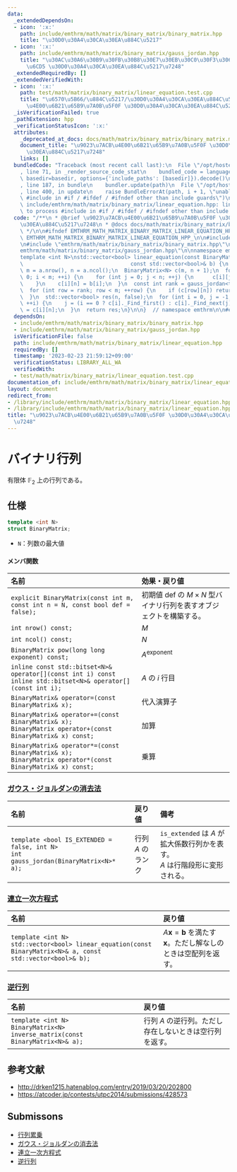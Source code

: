 ```yaml
---
data:
  _extendedDependsOn:
  - icon: ':x:'
    path: include/emthrm/math/matrix/binary_matrix/binary_matrix.hpp
    title: "\u30D0\u30A4\u30CA\u30EA\u884C\u5217"
  - icon: ':x:'
    path: include/emthrm/math/matrix/binary_matrix/gauss_jordan.hpp
    title: "\u30AC\u30A6\u30B9\u30FB\u30B8\u30E7\u30EB\u30C0\u30F3\u306E\u6D88\u53BB\
      \u6CD5 \u30D0\u30A4\u30CA\u30EA\u884C\u5217\u7248"
  _extendedRequiredBy: []
  _extendedVerifiedWith:
  - icon: ':x:'
    path: test/math/matrix/binary_matrix/linear_equation.test.cpp
    title: "\u6570\u5B66/\u884C\u5217/\u30D0\u30A4\u30CA\u30EA\u884C\u5217/\u9023\u7ACB\
      \u4E00\u6B21\u65B9\u7A0B\u5F0F \u30D0\u30A4\u30CA\u30EA\u884C\u5217\u7248"
  _isVerificationFailed: true
  _pathExtension: hpp
  _verificationStatusIcon: ':x:'
  attributes:
    _deprecated_at_docs: docs/math/matrix/binary_matrix/binary_matrix.md
    document_title: "\u9023\u7ACB\u4E00\u6B21\u65B9\u7A0B\u5F0F \u30D0\u30A4\u30CA\
      \u30EA\u884C\u5217\u7248"
    links: []
  bundledCode: "Traceback (most recent call last):\n  File \"/opt/hostedtoolcache/Python/3.9.16/x64/lib/python3.9/site-packages/onlinejudge_verify/documentation/build.py\"\
    , line 71, in _render_source_code_stat\n    bundled_code = language.bundle(stat.path,\
    \ basedir=basedir, options={'include_paths': [basedir]}).decode()\n  File \"/opt/hostedtoolcache/Python/3.9.16/x64/lib/python3.9/site-packages/onlinejudge_verify/languages/cplusplus.py\"\
    , line 187, in bundle\n    bundler.update(path)\n  File \"/opt/hostedtoolcache/Python/3.9.16/x64/lib/python3.9/site-packages/onlinejudge_verify/languages/cplusplus_bundle.py\"\
    , line 400, in update\n    raise BundleErrorAt(path, i + 1, \"unable to process\
    \ #include in #if / #ifdef / #ifndef other than include guards\")\nonlinejudge_verify.languages.cplusplus_bundle.BundleErrorAt:\
    \ include/emthrm/math/matrix/binary_matrix/linear_equation.hpp: line 11: unable\
    \ to process #include in #if / #ifdef / #ifndef other than include guards\n"
  code: "/**\n * @brief \u9023\u7ACB\u4E00\u6B21\u65B9\u7A0B\u5F0F \u30D0\u30A4\u30CA\
    \u30EA\u884C\u5217\u7248\n * @docs docs/math/matrix/binary_matrix/binary_matrix.md\n\
    \ */\n\n#ifndef EMTHRM_MATH_MATRIX_BINARY_MATRIX_LINEAR_EQUATION_HPP_\n#define\
    \ EMTHRM_MATH_MATRIX_BINARY_MATRIX_LINEAR_EQUATION_HPP_\n\n#include <vector>\n\
    \n#include \"emthrm/math/matrix/binary_matrix/binary_matrix.hpp\"\n#include \"\
    emthrm/math/matrix/binary_matrix/gauss_jordan.hpp\"\n\nnamespace emthrm {\n\n\
    template <int N>\nstd::vector<bool> linear_equation(const BinaryMatrix<N>& a,\n\
    \                                  const std::vector<bool>& b) {\n  const int\
    \ m = a.nrow(), n = a.ncol();\n  BinaryMatrix<N> c(m, n + 1);\n  for (int i =\
    \ 0; i < m; ++i) {\n    for (int j = 0; j < n; ++j) {\n      c[i][j] = a[i][j];\n\
    \    }\n    c[i][n] = b[i];\n  }\n  const int rank = gauss_jordan<true>(&c);\n\
    \  for (int row = rank; row < m; ++row) {\n    if (c[row][n]) return std::vector<bool>{};\n\
    \  }\n  std::vector<bool> res(n, false);\n  for (int i = 0, j = -1; i < rank;\
    \ ++i) {\n    j = (i == 0 ? c[i]._Find_first() : c[i]._Find_next(j));\n    res[j]\
    \ = c[i][n];\n  }\n  return res;\n}\n\n}  // namespace emthrm\n\n#endif  // EMTHRM_MATH_MATRIX_BINARY_MATRIX_LINEAR_EQUATION_HPP_\n"
  dependsOn:
  - include/emthrm/math/matrix/binary_matrix/binary_matrix.hpp
  - include/emthrm/math/matrix/binary_matrix/gauss_jordan.hpp
  isVerificationFile: false
  path: include/emthrm/math/matrix/binary_matrix/linear_equation.hpp
  requiredBy: []
  timestamp: '2023-02-23 21:59:12+09:00'
  verificationStatus: LIBRARY_ALL_WA
  verifiedWith:
  - test/math/matrix/binary_matrix/linear_equation.test.cpp
documentation_of: include/emthrm/math/matrix/binary_matrix/linear_equation.hpp
layout: document
redirect_from:
- /library/include/emthrm/math/matrix/binary_matrix/linear_equation.hpp
- /library/include/emthrm/math/matrix/binary_matrix/linear_equation.hpp.html
title: "\u9023\u7ACB\u4E00\u6B21\u65B9\u7A0B\u5F0F \u30D0\u30A4\u30CA\u30EA\u884C\u5217\
  \u7248"
---
```

# バイナリ行列

有限体 $\mathbb{F}_2$ 上の行列である。


## 仕様

```cpp
template <int N>
struct BinaryMatrix;
```

- `N`：列数の最大値

#### メンバ関数

|名前|効果・戻り値|
|:--|:--|
|`explicit BinaryMatrix(const int m, const int n = N, const bool def = false);`|初期値 $\mathrm{def}$ の $M \times N$ 型バイナリ行列を表すオブジェクトを構築する。|
|`int nrow() const;`|$M$|
|`int ncol() const;`|$N$|
|`BinaryMatrix pow(long long exponent) const;`|$A^\mathrm{exponent}$|
|`inline const std::bitset<N>& operator[](const int i) const`<br>`inline std::bitset<N>& operator[](const int i);`|$A$ の $i$ 行目|
|`BinaryMatrix& operator=(const BinaryMatrix& x);`|代入演算子|
|`BinaryMatrix& operator+=(const BinaryMatrix& x);`<br>`BinaryMatrix operator+(const BinaryMatrix& x) const;`|加算|
|`BinaryMatrix& operator*=(const BinaryMatrix& x);`<br>`BinaryMatrix operator*(const BinaryMatrix& x) const;`|乗算|


### [ガウス・ジョルダンの消去法](../gauss_jordan.md)

|名前|戻り値|備考|
|:--|:--|:--|
|`template <bool IS_EXTENDED = false, int N>`<br>`int gauss_jordan(BinaryMatrix<N>* a);`|行列 $A$ のランク|`is_extended` は $A$ が拡大係数行列かを表す。<br>$A$ は行階段形に変形される。|


### [連立一次方程式](../linear_equation.md)

|名前|戻り値|
|:--|:--|
|`template <int N>`<br>`std::vector<bool> linear_equation(const BinaryMatrix<N>& a, const std::vector<bool>& b);`|$A \boldsymbol{x} = \boldsymbol{b}$ を満たす $\boldsymbol{x}$。ただし解なしのときは空配列を返す。|


### [逆行列](../inverse_matrix.md)

|名前|戻り値|
|:--|:--|
|`template <int N>`<br>`BinaryMatrix<N> inverse_matrix(const BinaryMatrix<N>& a);`|行列 $A$ の逆行列。ただし存在しないときは空行列を返す。|


## 参考文献

- http://drken1215.hatenablog.com/entry/2019/03/20/202800
- https://atcoder.jp/contests/utpc2014/submissions/428573


## Submissons

- [行列累乗](https://atcoder.jp/contests/utpc2014/submissions/9308568)
- [ガウス・ジョルダンの消去法](https://yukicoder.me/submissions/414183)
- [連立一次方程式](https://yukicoder.me/submissions/626481)
- [逆行列](https://onlinejudge.u-aizu.ac.jp/solutions/problem/2624/review/4088806/emthrm/C++14)
